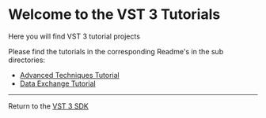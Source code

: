 # Welcome to the VST 3 Tutorials

Here you will find VST 3 tutorial projects

Please find the tutorials in the corresponding Readme's in the sub directories:

- [Advanced Techniques Tutorial](advanced-techniques-tutorial/)
- [Data Exchange Tutorial](dataexchange-tutorial/)

----
Return to the [VST 3 SDK](../vst3sdk/)
